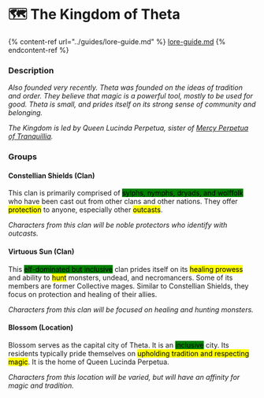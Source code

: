# 🗺 The Kingdom of Theta

{% content-ref url="../guides/lore-guide.md" %}
[lore-guide.md](../guides/lore-guide.md)
{% endcontent-ref %}

### Description

_Also founded very recently. Theta was founded on the ideas of tradition and order. They believe that magic is a powerful tool, mostly to be used for good. Theta is small, and prides itself on its strong sense of community and belonging._&#x20;

_The Kingdom is led by Queen Lucinda Perpetua, sister of_ [_Mercy Perpetua of Tranquillia_](the-kingdom-of-tranquillia.md)_._

### Groups

#### Constellian Shields (Clan)

This clan is primarily comprised of <mark style="background-color:green;">sylphs, nymphs, dryads, and wolffolk</mark> who have been cast out from other clans and other nations. They offer <mark style="background-color:yellow;">protection</mark> to anyone, especially other <mark style="background-color:yellow;">outcasts</mark>.&#x20;

_Characters from this clan will be noble protectors who identify with outcasts._

#### Virtuous Sun (Clan)

This <mark style="background-color:green;">elf-dominated but inclusive</mark> clan prides itself on its <mark style="background-color:yellow;">healing prowess</mark> and ability to <mark style="background-color:yellow;">hunt</mark> monsters, undead, and necromancers. Some of its members are former Collective mages. Similar to Constellian Shields, they focus on protection and healing of their allies.

_Characters from this clan will be focused on healing and hunting monsters._

#### Blossom (Location)

Blossom serves as the capital city of Theta. It is an <mark style="background-color:green;">inclusive</mark> city. Its residents typically pride themselves on <mark style="background-color:yellow;">upholding tradition and respecting magic</mark>. It is the home of Queen Lucinda Perpetua.

_Characters from this location will be varied, but will have an affinity for magic and tradition._
